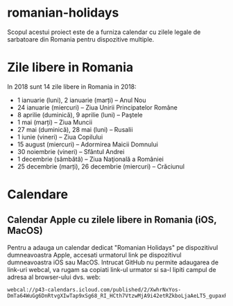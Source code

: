 # romanian-holidays
Scopul acestui proiect este de a furniza calendar cu zilele legale de sarbatoare din Romania pentru dispozitive multiple.

# Zile libere in Romania
In 2018 sunt 14 zile libere in Romania in 2018:
* 1 ianuarie (luni), 2 ianuarie (marți) – Anul Nou
* 24 ianuarie (miercuri) – Ziua Unirii Principatelor Române
* 8 aprilie (duminică), 9 aprilie (luni) – Paştele
* 1 mai (marți) – Ziua Muncii
* 27 mai (duminică), 28 mai (luni) – Rusalii
* 1 iunie (vineri) – Ziua Copilului
* 15 august (miercuri) – Adormirea Maicii Domnului
* 30 noiembrie (vineri) – Sfântul Andrei
* 1 decembrie (sâmbătă) – Ziua Naţională a României
* 25 decembrie (marți), 26 decembrie (miercuri) – Crăciunul

# Calendare

## Calendar Apple cu zilele libere in Romania (iOS, MacOS)
Pentru a adauga un calendar dedicat "Romanian Holidays" pe dispozitivul dumneavoastra Apple, accesati urmatorul link pe dispozitivul dumneavoastra iOS sau MacOS. Intrucat GitHub nu permite adaugarea de link-uri webcal, va rugam sa copiati link-ul urmator si sa-l lipiti campul de adresa al browser-ului dvs. web:

```
webcal://p43-calendars.icloud.com/published/2/XwhrNxYos-DmTa64WuGg6DnRtvgXIwTap9xSg68_RI_HCth7VtzwMjA9i42etRZkboLjaAeLT5_gupaxRzEgulEHL9_1jNLaYXncrToRft8
```
